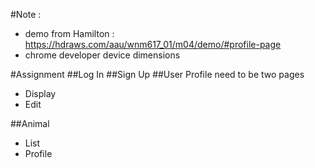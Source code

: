 #Note :

- demo from Hamilton : https://hdraws.com/aau/wnm617_01/m04/demo/#profile-page
- chrome developer device dimensions

#Assignment
##Log In
##Sign Up
##User Profile need to be two pages

- Display
- Edit

##Animal

- List
- Profile
